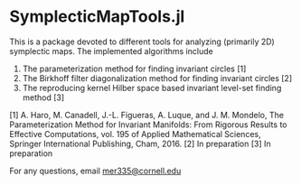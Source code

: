 # SymplecticMapTools.jl
This is a package devoted to different tools for analyzing (primarily 2D) symplectic maps. The implemented algorithms include 
1. The parameterization method for finding invariant circles [1]
2. The Birkhoff filter diagonalization method for finding invariant circles [2]
3. The reproducing kernel Hilber space based invariant level-set finding method [3]


[1] A. Haro, M. Canadell, J.-L. Figueras, A. Luque, and J. M. Mondelo, The Parameterization Method for Invariant Manifolds: From Rigorous Results to Effective Computations, vol. 195 of Applied Mathematical Sciences, Springer International Publishing, Cham, 2016.
[2] In preparation
[3] In preparation

For any questions, email [mer335@cornell.edu](mailto:mer335@cornell.edu)
